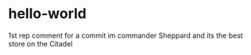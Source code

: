# hello-world
1st rep
comment for a commit
im commander Sheppard
and its the best store on the Citadel
